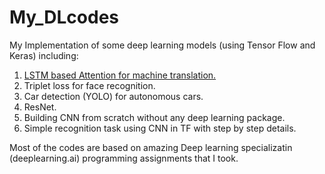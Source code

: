 # My_DLcodes
My Implementation of some deep learning models (using Tensor Flow and Keras) including: 

1. [LSTM based Attention for machine translation.](https://github.com/AlirezaRahimpour/My_DLcodes/blob/master/Neural_machine_translation_with_attention.ipynb)
2. Triplet loss for face recognition.
3. Car detection (YOLO) for autonomous cars. 
4. ResNet.
5. Building CNN from scratch without any deep learning package.
6. Simple recognition task using CNN in TF with step by step details. 

Most of the codes are based on amazing Deep learning specializatin (deeplearning.ai) programming assignments that I took. 
